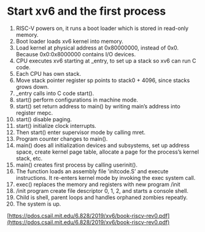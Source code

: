 # Start xv6 and the first process

1. RISC-V powers on, it runs a boot loader which is stored in read-only memory.
2. Boot loader loads xv6 kernel into memory.
3. Load kernel at physical address at 0x80000000, instead of 0x0. Because 0x0:0x8000000 contains I/O devices.
4. CPU executes xv6 starting at \_entry, to set up a stack so xv6 can run C code.
5. Each CPU has own stack.
6. Move stack pointer register sp points to stack0 + 4096, since stacks grows down.
7. \_entry calls into C code start\(\).
8. start\(\) perform configurations in machine mode.
9. start\(\) set return address to main\(\) by writing main’s address into register mepc.
10. start\(\) disable paging.
11. start\(\) initialize clock interrupts.
12. Then start\(\) enter supervisor mode by calling mret.
13. Program counter changes to main\(\).
14. main\(\) does all initialization devices and subsystems, set up address space, create kernel page table, allocate a page for the process’s kernel stack, etc.
15. main\(\) creates first process by calling userinit\(\).
16. The function loads an assembly file 'initcode.S’ and execute instructions. It re-enters kernel mode by invoking the exec system call.
17. exec\(\) replaces the memory and registers with new program /init
18. /init program create file descriptor 0, 1, 2, and starts a console shell.
19. Child is shell, parent loops and handles orphaned zombies repeatly.
20. The system is up.

[https://pdos.csail.mit.edu/6.828/2019/xv6/book-riscv-rev0.pdf](https://pdos.csail.mit.edu/6.828/2019/xv6/book-riscv-rev0.pdf)

